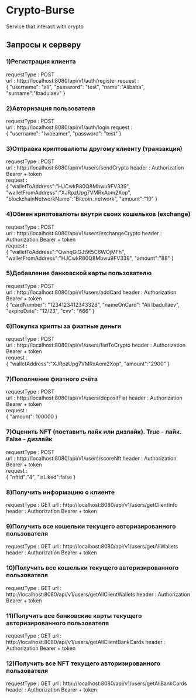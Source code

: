 # Crypto-Burse
Service that interact with crypto

## Запросы к серверу
### 1)Регистрация клиента
requestType : POST   
url : http://localhost:8080/api/v1/auth/register
request :  
{
    "username": "ali",
    "password": "test",
    "name":"Alibaba",
    "surname":"Ibadulaev"
}
### 2)Авторизация пользователя
requestType : POST   
url : http://localhost:8080/api/v1/auth/login
request :  
{
    "username": "lwbeamer",
    "password": "test"
}
### 3)Отправка криптовалюты другому клиенту (транзакция)
requestType : POST   
url : http://localhost:8080/api/v1/users/sendCrypto
header : Authorization Bearer + token  
request :  
{
    "walletToAddress":"HJCwkR80Q8Mbwu9FV339",
    "walletFromAddress":"XJRpzUpg7VMRxAom2Xop",
    "blockchainNetworkName":"Bitcoin_network",
    "amount":"10"
}
### 4)Обмен криптовалюты внутри своих кошельков (exchange)
requestType : POST  
url : http://localhost:8080/api/v1/users/exchangeCrypto
header : Authorization Bearer + token  
request :  
{
    "walletToAddress":"QwhqGiGJt9t5C6WOjMFh",
    "walletFromAddress":"HJCwkR80Q8Mbwu9FV339",
    "amount":"88"
}
### 5)Добавление банковской карты пользователю
requestType : POST  
url : http://localhost:8080/api/v1/users/addCard
header : Authorization Bearer + token  
{
    "cardNumber": "1234123412343328",
    "nameOnCard": "Ali Ibadullaev",
    "expireDate": "12/23",
    "cvv": "666"
}
### 6)Покупка крипты за фиатные деньги
requestType : POST  
url : http://localhost:8080/api/v1/users/fiatToCrypto
header : Authorization Bearer + token  
request :  
{
    "walletAddress":"XJRpzUpg7VMRxAom2Xop",
    "amount":"2900"
}
### 7)Пополнение фиатного счёта
requestType : POST  
url : http://localhost:8080/api/v1/users/depositFiat
header : Authorization Bearer + token  
request :  
{
    "amount": 100000
}
### 7)Оценить NFT (поставить лайк или дизлайк). True - лайк. False - дизлайк
requestType : POST  
url : http://localhost:8080/api/v1/users/scoreNft
header : Authorization Bearer + token  
request :  
{
    "nftId":"4",
    "isLiked":false
}
### 8)Получить информацию о клиенте
requestType : GET 
url : http://localhost:8080/api/v1/users/getClientInfo
header : Authorization Bearer + token  

### 9)Получить все кошельки текущего авторизированного пользователя
requestType : GET
url : http://localhost:8080/api/v1/users/getAllWallets
header : Authorization Bearer + token  

### 10)Получить все кошельки текущего авторизированного пользователя
requestType : GET
url : http://localhost:8080/api/v1/users/getAllClientWallets
header : Authorization Bearer + token  

### 11)Получить все банковские карты текущего авторизированного пользователя
requestType : GET
url : http://localhost:8080/api/v1/users/getAllClientBankCards
header : Authorization Bearer + token  

### 12)Получить все NFT текущего авторизированного пользователя
requestType : GET
url : http://localhost:8080/api/v1/users/getAllBankCards
header : Authorization Bearer + token  

 


